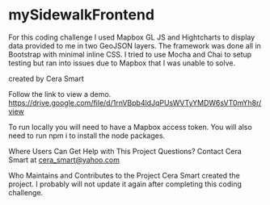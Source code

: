 # mySidewalkFrontend

For this coding challenge I used Mapbox GL JS and Hightcharts to display data provided to me in two GeoJSON layers. The framework was done all in Bootstrap with minimal inline CSS. I tried to use Mocha and Chai to setup testing but ran into issues due to Mapbox that I was unable to solve. 

created by Cera Smart

Follow the link to view a demo.
https://drive.google.com/file/d/1rnVBpb4ldJqPUsWVTyYMDW6sVT0mYh8r/view
 
To run locally you will need to have a Mapbox access token. You will also need to run npm i to install the node packages. 

Where Users Can Get Help with This Project Questions? Contact Cera Smart at cera_smart@yahoo.com

Who Maintains and Contributes to the Project Cera Smart created the project. I probably will not update it again after completing this coding challenge.

